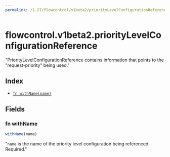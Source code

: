 ```yaml
---
permalink: /1.27/flowcontrol/v1beta2/priorityLevelConfigurationReference/
---
```


# flowcontrol.v1beta2.priorityLevelConfigurationReference

"PriorityLevelConfigurationReference contains information that points to the \"request-priority\" being used."

## Index

* [`fn withName(name)`](#fn-withname)

## Fields

### fn withName

```ts
withName(name)
```

"`name` is the name of the priority level configuration being referenced Required."